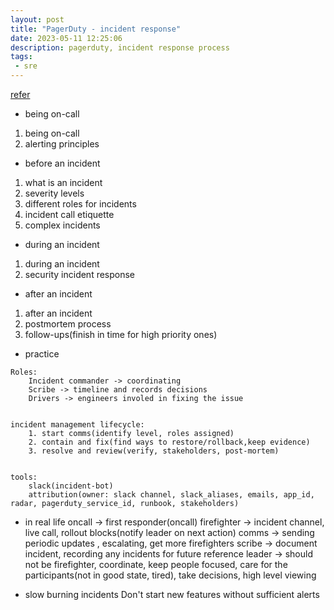 ```yaml
---
layout: post
title: "PagerDuty - incident response"
date: 2023-05-11 12:25:06
description: pagerduty, incident response process
tags: 
 - sre
---
```


[refer](https://response.pagerduty.com)

- being on-call
1. being on-call
2. alerting principles

- before an incident
1. what is an incident
2. severity levels
3. different roles for incidents
4. incident call etiquette
5. complex incidents

- during an incident
1. during an incident
2. security incident response

- after an incident
1. after an incident
2. postmortem process
3. follow-ups(finish in time for high priority ones)


- practice
```
Roles:
    Incident commander -> coordinating
    Scribe -> timeline and records decisions
    Drivers -> engineers involed in fixing the issue


incident management lifecycle:
    1. start comms(identify level, roles assigned) 
    2. contain and fix(find ways to restore/rollback,keep evidence) 
    3. resolve and review(verify, stakeholders, post-mortem)


tools:
    slack(incident-bot)
    attribution(owner: slack channel, slack_aliases, emails, app_id, radar, pagerduty_service_id, runbook, stakeholders)
```

- in real life
oncall -> first responder(oncall) 
firefighter -> incident channel, live call, rollout blocks(notify leader on next action)
comms -> sending periodic updates , escalating, get more firefighters
scribe -> document incident, recording any incidents for future reference
leader -> should not be firefighter, coordinate, keep people focused, care for the participants(not in good state, tired), take decisions, high level viewing

- slow burning incidents
Don't start new features without sufficient alerts

